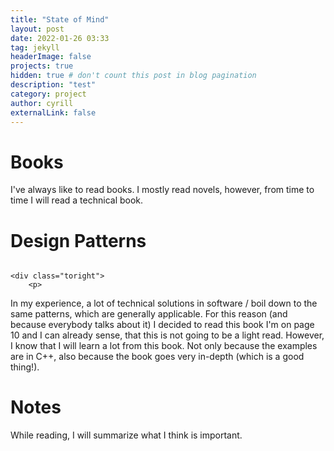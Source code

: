 ```yaml
---
title: "State of Mind"
layout: post
date: 2022-01-26 03:33
tag: jekyll
headerImage: false
projects: true
hidden: true # don't count this post in blog pagination
description: "test"
category: project
author: cyrill
externalLink: false
---
```



# Books
I've always like to read books. I mostly read novels, however, from time to time I will read a technical book.

# Design Patterns

<div class="side-by-side">
    <div class="toleft">
        <img class="image" src="/assets/images/design_patterns.webp" alt="">
    </div>

    <div class="toright">
        <p>
In  my experience, a lot of technical solutions in software / boil down to the same patterns, which are generally applicable.
For this reason (and because everybody talks about it) I decided to read this book
I'm on page 10 and I can already sense, that this is not going to be a light read. However, I know that I will learn a lot from this book.  Not only because the examples are in C++, also because the book goes very in-depth (which is a good thing!).</p>
    </div>
</div>

# Notes

While reading, I will summarize what I think is important. 
